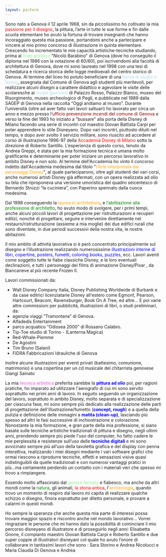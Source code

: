 ```yaml
---
layout: picture
---
```


Sono nato a Genova il 12 aprile 1968, sin da piccolissimo ho coltivato la mia <span style="color:red">passione per il disegno</span>, la pittura, l’arte in tutte le sue forme e fin dalle scuola elementare ho avuto la fortuna di trovare insegnanti che hanno incoraggiato questa mia passione, portandomi anche a partecipare e vincere al mio primo concorso di illustrazione in quinta elementare. Crescendo ho incrementato le mie capacità artistiche-tecniche studiando, prima al <span style="color:lightgreen">liceo artistico</span> "Nicolò Barabino" di Genova (dove ho conseguito il diploma nel 1986 con la votazione di 60/60), poi iscrivendomi alla facoltà di architettura di Genova, dove mi sono laureato nel 1998 con una tesi di schedatura e ricerca storica delle logge medioevali del centro storico di Genova.
Al termine del liceo ho potuto beneficiare di una <span style="color:lightblue">borsa di studio e lavoro</span>, assegnata dal Comune di Genova agli studenti più meritevoli, per realizzare alcuni disegni a carattere didattico e agevolare le visite delle scolaresche ai
<span style="color:lightblue">musei genovesi</span> di Palazzo Rosso, Palazzo Bianco, museo del Risorgimento, museo archeologico di Pegli, e pubblicate nel 1989 dalla SAGEP di Genova nella raccolta “Oggi andiamo al museo”.
Durante l’università (oltre ad aver fatto vari lavori saltuari) ho lavorato per circa un anno e mezzo presso l’<span style="color:darkred">ufficio prevenzione incendi del comune di Genova</span> e verso la fine del 1993 ho iniziato a ”bussare” alla porta della
Disney di Milano facendo una serie di incontri col maestro Giovan Battista Carpi per poter apprendere lo stile Disneyano. Dopo vari incontri, piuttosto diluiti nel tempo, e dopo aver svolto il servizio militare, sono riuscito ad
accedere al corso di illustrazione 1996-97 della <span style="color:red">Accademia Disney di Milano</span> sotto la direzione di Roberto Santillo.
L’esperienza di questo corso, tenuto da Andrea Greppi, è stata per la mia formazione tecnica e umana molto gratificante e determinante per poter iniziare un percorso lavorativo in ambito Disney e non solo.
Al termine dell'Accademia ho vinto il concorso indetto dall'Accademia medesima dal titolo "<span style="color:orange">l'Arte interpretata dai personaggi Disney</span>", al quale parteciparono, oltre agli studenti dei vari corsi, anche numerosi artisti Disney già affermati, con un opera realizzata ad olio su tela che riproponeva una versione umoristica del quadro seicentesco di Bernardo Strozzi “la cuciniera”, con Paperino spennato dalla cuoca medesima.

Dal 1998 conseguendo la <span style="color:orange">laurea in architettura</span>, e <span style="color:green">l’abilitazione alla professione di architetto</span>, ho avuto modo di svolgere, per i primi tempi, anche alcuni piccoli lavori di progettazione per ristrutturazioni e recuperi edilizi,
nonchè di progettare, seguire e intervenire direttamente nel restauro/ristrutturazione (assieme a mia moglie) dei due edifici rurali che sono diventate, in due periodi successivi della nostra vita, le nostre abitazioni.

Il mio ambito di attività lavorativa si è però concentrato principalmente sul disegno e l’illustrazione realizzando numerosissime <span style="color:blue">illustrazioni interne di libri, copertine, posters, fumetti, coloring books, puzzles</span>, ecc. Lavori
aventi come soggetto tutte le fiabe classiche Disney, e le loro eventuali declinazioni, e tutti i personaggi dei films di animazione Disney/Pixar , da Biancaneve al più recente Frozen II.

Lavori commissionati da:
- Walt Disney Company Italia, Disney Publishing Worldwide di Burbank e da case editrici licenziatarie Disney all'estero come Egmont, Pearson, Hartcourt, Beacom, Ravensburger, Book On A Tree, ed altre...
E poi varie altre commissioni per pubblicità, illustrazioni di libri, o studi preliminari, da:
- agenzia viaggi “Tramontana” di Genova.
- Alfadedis Entertainment 
- parco acquatico “Odissea 2000” di Rossano Calabro.
- Tip-Toe studio di Torino - (Lanterna Magica)
- Red-Whale-Piemme
- De Agostini
- Tim Bruno (Salani)
- FIDRA Fabbricazioni Idrauliche di Genova

Inoltre alcune illustrazioni per eventi privati (battesimo, comunione, matrimonio) e una copertina per un cd musicale del chitarrista genovese Giangi Sainato

La mia <span style="color:violet">**tecnica artistica**</span> preferita sarebbe la <span style="color:blue">**pittura ad olio**</span> poi, per ragioni pratiche, ho imparato ad utilizzare l'aerografo di cui mi sono servito soprattutto nei primi anni di lavoro. In seguito seguendo un organizzazione del
lavoro, soprattuto in ambito Disney, molto separata e di specializzazione per ciascuna fase, mi sono sempre più dedicato alla realizzazione delle parti di progettazione dell'illustrazione/fumetto (<span style="color:blue">**concept, rough**</span>) e a quella della
pulizia e definizione delle immagini a <span style="color:blue">**matita (clean-up)**</span>, lasciando più spesso ad altri le fasi successive di inchiostrazione e colorazione.
Nonostante la mia formazione, e gran parte della mia professione, si siano basate sulle tecniche artistiche tradizionali di pittura e disegno, negli ultimi anni, prendendo sempre più piede l'uso del computer, ho fatto cadere
le mie perplessità e resistenze sull’uso delle <span style="color:blue">**tecniche digitali**</span> e mi sono avvicinato sempre più all’uso della tavoletta grafica e del display con penna interattiva, realizzando i miei disegni mediante i vari software grafici che ormai riescono a riprodurre tecniche, effetti e sensazioni visive quasi indistinguibili da quelle tradizionali e con numerosi vantaggi pratici in più...ma certamente perdendo un contatto con i materiali veri che spesso mi trovo a rimpiangere.

Essendo molto affascinato dal <span style="color:lightgreen">genere fantasy</span> e fiabesco, ma anche da altri mondi come la <span style="color:green">natura</span>, gli animali, <span style="color:red">la storia antica</span>, l'<span style="color:orange">archeologia</span>, quando trovo un momento di respiro dal lavoro mi capita di realizzare qualche
schizzo o disegno, finora soprattutto per diletto personale, e provare a calarmi in questi mondi.

Ho sempre la speranza che anche questa mia parte di interessi possa trovare maggior spazio e riscontro anche nel mondo lavorativo...
Vorrei ringraziare le persone che mi hanno dato la possibilità di cominciare il mio percorso disneyano di illustratore e di proseguirlo negli anni: Elisabetta Gnone, il compianto maestro Giovan Battista Carpi e Roberto Santillo e due super coppie di illustratori disneyani col quale ho avuto l’onore di collaborare in tantissimi lavori che sono : Sara Storino e Andrea Nicolucci e Maria Claudia Di Genova e Andrea
